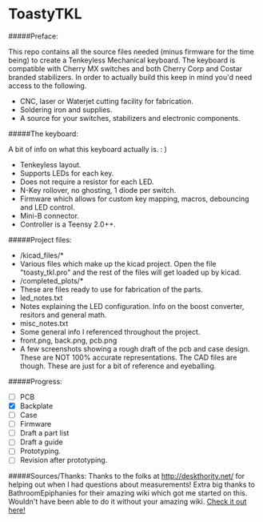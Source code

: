 ToastyTKL
=========

#####Preface:

This repo contains all the source files needed (minus firmware for the time being) to create a Tenkeyless Mechanical keyboard.  The keyboard is compatible with Cherry MX switches and both Cherry Corp and Costar branded stabilizers.
In order to actually build this keep in mind you'd need access to the following.
- CNC, laser or Waterjet cutting facility for fabrication.
- Soldering iron and supplies.
- A source for your switches, stabilizers and electronic components.

#####The keyboard:

A bit of info on what this keyboard actually is. : )
- Tenkeyless layout.
- Supports LEDs for each key.
- Does not require a resistor for each LED.
- N-Key rollover, no ghosting, 1 diode per switch.
- Firmware which allows for custom key mapping, macros, debouncing and LED control.
- Mini-B connector.
- Controller is a Teensy 2.0++.

#####Project files:

- /kicad_files/*
 - Various files which make up the kicad project.  Open the file "toasty_tkl.pro" and the rest of the files will get loaded up by kicad.
- /completed_plots/*
 - These are files ready to use for fabrication of the parts.
- led_notes.txt
 - Notes explaining the LED configuration.  Info on the boost converter, resitors and general math.
- misc_notes.txt
 - Some general info I referenced throughout the project.
- front.png, back.png, pcb.png
 - A few screenshots showing a rough draft of the pcb and case design.  These are NOT 100% accurate representations.  The CAD files are though.  These are just for a bit of reference and eyeballing.

#####Progress:

- [ ] PCB
- [x] Backplate 
- [ ] Case
- [ ] Firmware
- [ ] Draft a part list
- [ ] Draft a guide
- [ ] Prototyping.
- [ ] Revision after prototyping.

#####Sources/Thanks:
Thanks to the folks at http://deskthority.net/ for helping out when I had questions about measurements!
Extra big thanks to BathroomEpiphanies for their amazing wiki which got me started on this.  Wouldn't have been able to do it without your amazing wiki.
[Check it out here!](http://deskthority.net/wiki/KiCAD_keyboard_PCB_design_guide)
